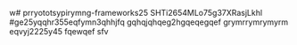 w# prryototsypirymng-frameworks25
SHTi2654MLo75g37XRasjLkhl
#ge25yqqhr355eqfymn3qhhjfq
gqhqjqhqeg2hgqeqegqef
grymrrymrymyrm
eqvyj2225y45
fqewqef
sfv
